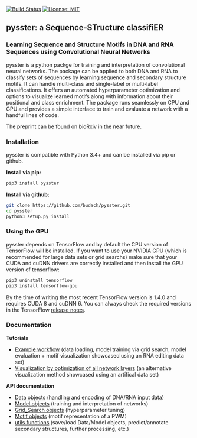 [![Build Status](https://travis-ci.org/budach/pysster.svg?branch=master)](https://travis-ci.org/budach/pysster)
[![License: MIT](https://img.shields.io/badge/License-MIT-green.svg)](https://opensource.org/licenses/MIT)

## pysster: a Sequence-STructure classifiER
### Learning Sequence and Structure Motifs in DNA and RNA Sequences using Convolutional Neural Networks

pysster is a python packge for training and interpretation of convolutional neural networks. The package can be applied to both DNA and RNA to classify sets of sequences by learning sequence and secondary structure motifs. It can handle multi-class and single-label or multi-label classifications. It offers an automated hyperparameter optimization and options to visualize learned motifs along with information about their positional and class enrichment. The package runs seamlessly on CPU and GPU and provides a simple interface to train and evaluate a network with a handful lines of code.

The preprint can be found on bioRxiv in the near future.

### Installation

pysster is compatible with Python 3.4+ and can be installed via pip or github.

**Install via pip:**

```sh
pip3 install pysster
```
**Install via github:**
```sh
git clone https://github.com/budach/pysster.git
cd pysster
python3 setup.py install
```

### Using the GPU

pysster depends on TensorFlow and by default the CPU version of TensorFlow will be installed. If you want to use your NVIDIA GPU (which is recommended for large data sets or grid searchs) make sure that your CUDA and cuDNN drivers are correctly installed and then install the GPU version of tensorflow:

```sh
pip3 uninstall tensorflow
pip3 install tensorflow-gpu
```

By the time of writing the most recent TensorFlow version is 1.4.0 and requires CUDA 8 and cuDNN 6. You can always check the required versions in the TensorFlow [release notes](https://github.com/tensorflow/tensorflow/releases).


### Documentation

**Tutorials**
* [Example workflow](https://github.com/budach/pysster/blob/master/tutorials/workflow_rna_editing.ipynb) (data loading, model training via grid search, model evaluation + motif visualization showcased using an RNA editing data set)
* [Visualization by optimization of all network layers](https://github.com/budach/pysster/blob/master/tutorials/visualize_all_the_things.ipynb) (an alternative visualization method showcased using an artifical data set)

**API documentation**
* [Data objects](https://github.com/budach/pysster/blob/master/docs/Data.md) (handling and encoding of DNA/RNA input data)
* [Model objects](https://github.com/budach/pysster/blob/master/docs/Model.md) (training and interpretation of networks)
* [Grid_Search objects](https://github.com/budach/pysster/blob/master/docs/Grid_Search.md) (hyperparameter tuning)
* [Motif objects](https://github.com/budach/pysster/blob/master/docs/Motif.md) (motif representation of a PWM)
* [utils functions](https://github.com/budach/pysster/blob/master/docs/utils.md) (save/load Data/Model objects, predict/annotate secondary structures, further processing, etc.)

